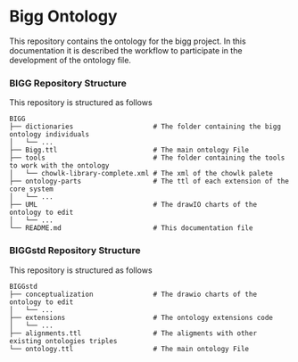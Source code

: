 # Bigg Ontology
This repository contains the ontology for the bigg project.
In this documentation it is described the workflow to participate in the development of the ontology file.

### BIGG Repository Structure

This repository is structured as follows 
```
BIGG
├── dictionaries                    # The folder containing the bigg ontology individuals
│   └── ...
├── Bigg.ttl                        # The main ontology File
├── tools                           # The folder containing the tools to work with the ontology
│   └── chowlk-library-complete.xml # The xml of the chowlk palete                
├── ontology-parts                  # The ttl of each extension of the core system
│   └── ...                 
├── UML                             # The drawIO charts of the ontology to edit
│   └── ...      
└── README.md                       # This documentation file
```

### BIGGstd Repository Structure

This repository is structured as follows 
```
BIGGstd
├── conceptualization               # The drawio charts of the ontology to edit
│   └── ...
├── extensions                      # The ontology extensions code
│   └── ...
├── alignments.ttl                  # The aligments with other existing ontologies triples
└── ontology.ttl                    # The main ontology File
```